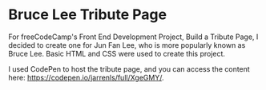 # Bruce Lee Tribute Page

For freeCodeCamp's Front End Development Project, Build a Tribute Page, I decided to create one for Jun Fan Lee, who is more popularly known as Bruce Lee.  Basic HTML and CSS were used to create this project.

I used CodePen to host the tribute page, and you can access the content here: https://codepen.io/jarrenls/full/XgeGMY/.
